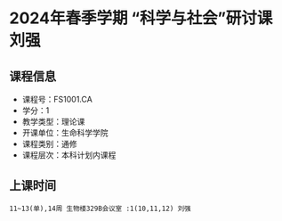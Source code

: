 # 2024年春季学期 “科学与社会”研讨课 刘强






## 课程信息

- 课程号：FS1001.CA
- 学分：1
- 教学类型：理论课
- 开课单位：生命科学学院
- 课程类别：通修
- 课程层次：本科计划内课程

## 上课时间

```
11~13(单),14周 生物楼329B会议室 :1(10,11,12) 刘强
```

